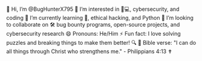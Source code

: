 👋 Hi, I’m @BugHunterX795
👀 I’m interested in 🐞💻, cybersecurity, and coding
🌱 I’m currently learning 🔐, ethical hacking, and Python
💞️ I’m looking to collaborate on 🛠️ bug bounty programs, open-source projects, and cybersecurity research
😄 Pronouns: He/Him
⚡ Fun fact: I love solving puzzles and breaking things to make them better! 🔍
📖 Bible verse: "I can do all things through Christ who strengthens me." - Philippians 4:13 ✝️

<!---
BugHunterX795/BugHunterX795 is a ✨ special ✨ repository because its `README.md` (this file) appears on your GitHub profile.
You can click the Preview link to take a look at your changes.
--->
